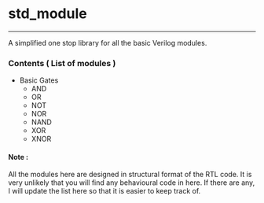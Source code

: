 # std_module
------------------------
A simplified one stop library for all the basic Verilog modules.


### Contents ( List of modules )
- Basic Gates
  - AND
  - OR
  - NOT
  - NOR
  - NAND
  - XOR
  - XNOR


#### Note :
All the modules here are designed in structural format of the RTL code. It is very unlikely that you will find any behavioural code in here. If there are any, I will update the list here so that it is easier to keep track of.
